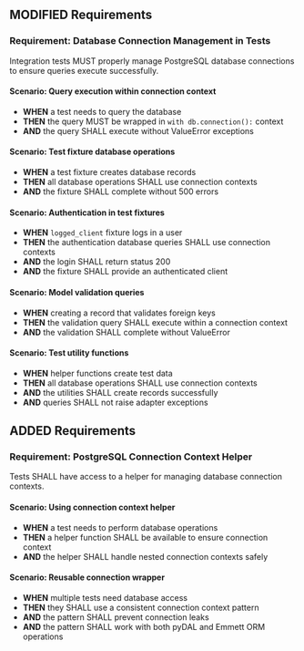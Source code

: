## MODIFIED Requirements

### Requirement: Database Connection Management in Tests
Integration tests MUST properly manage PostgreSQL database connections to ensure queries execute successfully.

#### Scenario: Query execution within connection context
- **WHEN** a test needs to query the database
- **THEN** the query MUST be wrapped in `with db.connection():` context
- **AND** the query SHALL execute without ValueError exceptions

#### Scenario: Test fixture database operations
- **WHEN** a test fixture creates database records
- **THEN** all database operations SHALL use connection contexts
- **AND** the fixture SHALL complete without 500 errors

#### Scenario: Authentication in test fixtures
- **WHEN** `logged_client` fixture logs in a user
- **THEN** the authentication database queries SHALL use connection contexts
- **AND** the login SHALL return status 200
- **AND** the fixture SHALL provide an authenticated client

#### Scenario: Model validation queries
- **WHEN** creating a record that validates foreign keys
- **THEN** the validation query SHALL execute within a connection context
- **AND** the validation SHALL complete without ValueError

#### Scenario: Test utility functions
- **WHEN** helper functions create test data
- **THEN** all database operations SHALL use connection contexts
- **AND** the utilities SHALL create records successfully
- **AND** queries SHALL not raise adapter exceptions

## ADDED Requirements

### Requirement: PostgreSQL Connection Context Helper
Tests SHALL have access to a helper for managing database connection contexts.

#### Scenario: Using connection context helper
- **WHEN** a test needs to perform database operations
- **THEN** a helper function SHALL be available to ensure connection context
- **AND** the helper SHALL handle nested connection contexts safely

#### Scenario: Reusable connection wrapper
- **WHEN** multiple tests need database access
- **THEN** they SHALL use a consistent connection context pattern
- **AND** the pattern SHALL prevent connection leaks
- **AND** the pattern SHALL work with both pyDAL and Emmett ORM operations

